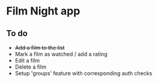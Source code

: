 # Film Night app

## To do

- ~~Add a film to the list~~
- Mark a film as watched / add a rating
- Edit a film
- Delete a film
- Setup 'groups' feature with corresponding auth checks
